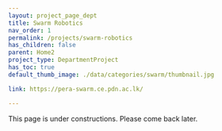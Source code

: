 ```yaml
---
layout: project_page_dept
title: Swarm Robotics
nav_order: 1
permalink: /projects/swarm-robotics
has_children: false
parent: Home2
project_type: DepartmentProject
has_toc: true
default_thumb_image: ./data/categories/swarm/thumbnail.jpg

link: https://pera-swarm.ce.pdn.ac.lk/

---
```


This page is under constructions. Please come back later.
